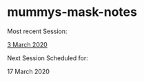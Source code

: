 # mummys-mask-notes

Most recent Session:

[3 March 2020](https://github.com/aremedis/mummys-mask-notes/blob/master/3Mar2020.md)


Next Session Scheduled for:

17 March 2020